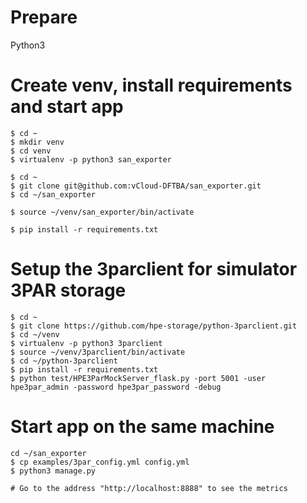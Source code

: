 # Prepare

Python3

# Create venv, install requirements and start app

```
$ cd ~
$ mkdir venv
$ cd venv
$ virtualenv -p python3 san_exporter

$ cd ~
$ git clone git@github.com:vCloud-DFTBA/san_exporter.git
$ cd ~/san_exporter

$ source ~/venv/san_exporter/bin/activate

$ pip install -r requirements.txt
```

# Setup the 3parclient for simulator 3PAR storage

```
$ cd ~
$ git clone https://github.com/hpe-storage/python-3parclient.git
$ cd ~/venv
$ virtualenv -p python3 3parclient
$ source ~/venv/3parclient/bin/activate
$ cd ~/python-3parclient
$ pip install -r requirements.txt
$ python test/HPE3ParMockServer_flask.py -port 5001 -user hpe3par_admin -password hpe3par_password -debug
```

# Start app on the same machine
```
cd ~/san_exporter
$ cp examples/3par_config.yml config.yml
$ python3 manage.py

# Go to the address "http://localhost:8888" to see the metrics
```
